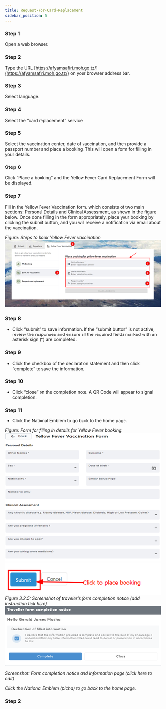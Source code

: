 ```yaml
---
title: Request-For-Card-Replacement
sidebar_position: 5
---
```


### Step 1
Open a web browser.

### Step 2
Type the URL [https://afyamsafiri.moh.go.tz/](https://afyamsafiri.moh.go.tz/) on your browser address bar.

### Step 3
Select language.

### Step 4
Select the “card replacement” service.

### Step 5
Select the vaccination center, date of vaccination, and then provide a passport number and place a booking. This will open a form for filling in your details.

### Step 6
Click “Place a booking” and the Yellow Fever Card Replacement Form will be displayed.

### Step 7
Fill in the Yellow Fever Vaccination form, which consists of two main sections: Personal Details and Clinical Assessment, as shown in the figure below. Once done filling in the form appropriately, place your booking by clicking the submit button, and you will receive a notification via email about the vaccination.

_Figure: Steps to book Yellow Fever vaccination_
![alt text](../../static/img/Picture6.png)

### Step 8
- Click “submit” to save information. If the “submit button” is not active, review the responses and ensure all the required fields marked with an asterisk sign (*) are completed.

### Step 9
- Click the checkbox of the declaration statement and then click “complete” to save the information.

### Step 10
- Click “close” on the completion note. A QR Code will appear to signal completion.

### Step 11
- Click the National Emblem to go back to the home page.

_Figure: Form for filling in details for Yellow Fever booking._
![alt text](../../static/img/Picture7.png)
![alt text](../../static/img/Picture8.png)
_Figure 3.2.5: Screenshot of traveler’s form completion notice (add instruction tick here)_
![alt text](../../static/img/Picture9.png)

_Screenshot: Form completion notice and information page (click here to edit)_

_Click the National Emblem (picha) to go back to the home page._

### Step 2